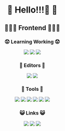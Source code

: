<h1 align="center"> 🙂 Hello!!!👋 🙂 </h1>

<h2 align="center">  🤡🤡🤡 Frontend 🤡🤡🤡 </h2>

<h3 align="center"> 😟 Learning Working 😟 </h3>

<p align="center">
<a><img src="https://img.shields.io/badge/-React-3294a8.svg?logo=React&style=popout-square"></a>
<a><img src="https://img.shields.io/badge/-JavaScript-3294a8.svg?logo=JavaScript&style=popout-square"></a>
<a><img src="https://img.shields.io/badge/-TypeScript-3294a8.svg?logo=TypeScript&style=popout-square"></a>
</p>

<h3 align="center"> 🤧 Editors 🤧 </h3>

<p align="center">
<a><img src="https://img.shields.io/badge/-WebStorm-3294a8.svg?logo=WebStorm&style=popout-square"></a>
<a><img src="https://img.shields.io/badge/-VSCode-3294a8.svg?logo=Visual%20Studio%20Code&style=popout-square"></a>
</p>

<h3 align="center"> 🧐 Tools 🧐

<p align="center">
<a><img src="https://img.shields.io/badge/-ESlint-3294a8.svg?logo=ESLint&style=popout-square"></a>
<a><img src="https://img.shields.io/badge/-Babel-3294a8.svg?logo=Babel&style=popout-square"></a>
<a><img src="https://img.shields.io/badge/-Prettier-3294a8.svg?logo=Prettier&style=popout-square"></a>
<a><img src="https://img.shields.io/badge/-Material%20UI-3294a8.svg?logo=Material%20UI&style=popout-square"></a>
<a><img src="https://img.shields.io/badge/-Bootstrap-3294a8.svg?logo=Bootstrap&style=popout-square"></a>
<a><img src="https://img.shields.io/badge/-Webpack-3294a8.svg?logo=Webpack&style=popout-square"></a>
</p>


<h3 align="center"> 😺 Links 😺 </h3>


<p align="center">
<a href="https://github.com/cheichey"><img src="https://img.shields.io/badge/-Github-3294a8.svg?logo=GIthub&style=popout-square"></a>
<a href="https://twitter.com/butsuli_shine"><img src="https://img.shields.io/badge/-Twitter-3294a8.svg?logo=Twitter&style=popout-square"></a>
<a href="https://qiita.com/butsuli_shine"><img src="https://img.shields.io/badge/-Qiita-3294a8.svg?logo=Qiita&style=popout-square"></a>
</p>


